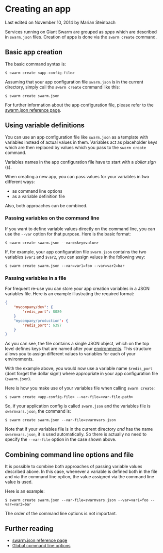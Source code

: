 # Creating an app

<p class="lastmod">Last edited on November 10, 2014 by Marian Steinbach</p>

Services running on Giant Swarm are grouped as *apps* which are described in `swarm.json` files. Creation of apps is done via the `swarm create` command.

## Basic app creation

The basic command syntax is:

    $ swarm create <app-config-file>

Assuming that your app configuration file `swarm.json` is in the current directory, simply call the `swarm create` command like this:

    $ swarm create swarm.json

For further information about the app configuration file, please refer to the [swarm.json reference page](../swarm-json/).

<!-- TODO: Explain what this actually does in the background or alternatively link to the architecture overview article which explains this in more detail. -->

## Using variable definitions

You can use an app configuration file like `swarm.json` as a template with variables instead of actual values in them. Variables act as placeholder keys which are then replaced by values which you pass to the `swarm create` command.

Variables names in the app configuration file have to start with a *dollar sign* (`$`).

When creating a new app, you can pass values for your variables in two different ways:

 * as command line options
 * as a variable definition file

Also, both approaches can be combined.

### Passing variables on the command line

If you want to define variable values directly on the command line, you can use the `--var` option for that purpose. Here is the basic format:

    $ swarm create swarm.json --var=<key=value>

If, for example, your app configuration file `swarm.json` contains the two variables `$var1` and `$var2`, you can assign values in the following way:

    $ swarm create swarm.json --var=var1=foo --var=var2=bar

### Passing variables in a file

For frequent re-use you can store your app creation variables in a JSON variables file. Here is an example illustrating the required format:

```json
{
    "mycompany/dev": {
        "redis_port": 8080
    }
    "mycompany/production": {
        "redis_port": 6397
    }
}
```

As you can see, the file contains a single JSON object, which on the top level defines keys that are named after your [environments](../env/). This structure allows you to assign different values to variables for each of your environments.

With the example above, you would now use a variable name `$redis_port` (dont forget the dollar sign!) where appropriate in your app configuration file (`swarm.json`).

Here is how you make use of your variables file when calling `swarm create`:

    $ swarm create <app-config-file> --var-file=<var-file-path>

So, if your application config is called `swarm.json` and the variables file is `swarmvars.json`, the command is:

    $ swarm create swarm.json --var-file=swarmvars.json

Note that if your variables file is in the current directory _and_ has the name `swarmvars.json`, it is used automatically. So there is actually no need to specify the `--var-file` option in the case shown above.

## Combining command line options and file

It is possible to combine both approaches of passing variable values described above. In this case, whenever a variable is defined both in the file and via the command line option, the value assigned via the command line value is used.

Here is an example:

    $ swarm create swarm.json --var-file=swarmvars.json --var=var1=foo --var=var2=bar

The order of the command line options is not important.

## Further reading

* [swarm.json reference page](../swarm-json/)
* [Global command line options](../global-options/)

